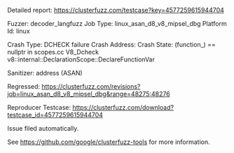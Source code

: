 Detailed report: https://clusterfuzz.com/testcase?key=4577259615944704

Fuzzer: decoder_langfuzz
Job Type: linux_asan_d8_v8_mipsel_dbg
Platform Id: linux

Crash Type: DCHECK failure
Crash Address: 
Crash State:
  (function_) == nullptr in scopes.cc
  V8_Dcheck
  v8::internal::DeclarationScope::DeclareFunctionVar
  
Sanitizer: address (ASAN)

Regressed: https://clusterfuzz.com/revisions?job=linux_asan_d8_v8_mipsel_dbg&range=48275:48276

Reproducer Testcase: https://clusterfuzz.com/download?testcase_id=4577259615944704

Issue filed automatically.

See https://github.com/google/clusterfuzz-tools for more information.